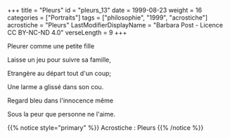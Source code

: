 +++
title = "Pleurs"
id = "pleurs_13"
date = 1999-08-23
weight = 16
categories = ["Portraits"]
tags = ["philosophie", "1999", "acrostiche"]
acrostiche = "Pleurs"
LastModifierDisplayName = "Barbara Post - Licence CC BY-NC-ND 4.0"
verseLength = 9
+++

Pleurer comme une petite fille

Laisse un jeu pour suivre sa famille,

Etrangère au départ tout d'un coup;

Une larme a glissé dans son cou.

Regard bleu dans l'innocence même

Sous la peur que personne ne l'aime.

{{% notice style="primary" %}}
Acrostiche : Pleurs
{{% /notice %}}
